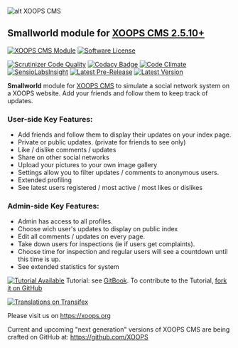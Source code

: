 ![alt XOOPS CMS](https://xoops.org/images/logoXoops4GithubRepository.png)
## Smallworld module for  [XOOPS CMS 2.5.10+](https://xoops.org)
[![XOOPS CMS Module](https://img.shields.io/badge/XOOPS%20CMS-Module-blue.svg)](https://xoops.org)
[![Software License](https://img.shields.io/badge/license-GPL-brightgreen.svg?style=flat)](http://www.gnu.org/licenses/gpl-2.0.html)

[![Scrutinizer Code Quality](https://img.shields.io/scrutinizer/g/XoopsModules25x/smallworld.svg?style=flat)](https://scrutinizer-ci.com/g/XoopsModules25x/smallworld/?branch=master)
[![Codacy Badge](https://api.codacy.com/project/badge/Grade/95b12220e0ac4056b9af52af708379c9)](https://www.codacy.com/app/mambax7/smallworld_2)
[![Code Climate](https://img.shields.io/codeclimate/github/XoopsModules25x/smallworld.svg?style=flat)](https://codeclimate.com/github/XoopsModules25x/smallworld)
[![SensioLabsInsight](https://insight.sensiolabs.com/projects/68207475-07ff-4567-a282-6e2f119077d2/mini.png)](https://insight.sensiolabs.com/projects/68207475-07ff-4567-a282-6e2f119077d2)
[![Latest Pre-Release](https://img.shields.io/github/tag/XoopsModules25x/smallworld.svg?style=flat)](https://github.com/XoopsModules25x/smallworld/tags/)
[![Latest Version](https://img.shields.io/github/release/XoopsModules25x/smallworld.svg?style=flat)](https://github.com/XoopsModules25x/smallworld/releases/)

**Smallworld** module for [XOOPS CMS](https://xoops.org) to simulate a social network system on a XOOPS website. Add your friends and follow them to keep track of updates.

### User-side Key Features:
* Add friends and follow them to display their updates on your index page.
* Private or public updates. (private for friends to see only)
* Like / dislike comments / updates
* Share on other social networks
* Upload your pictures to your own image gallery
* Settings allow you to filter updates / comments to anonymous users.
* Extended profiling
* See latest users registered / most active / most likes or dislikes

### Admin-side Key Features:
* Admin has access to all profiles.
* Choose wich user's updates to display on public index
* Edit all comments / updates on every page.
* Take down users for inspections (ie if users get complaints).
* Choose time for inspection and regular users will see a countdown until this time is up.
* See extended statistics for system

[![Tutorial Available](https://xoops.org/images/tutorial-available-blue.svg)](https://www.gitbook.com/book/xoops/smallworld-tutorial/) Tutorial: see [GitBook](https://www.gitbook.com/book/xoops/smallworld-tutorial/).
To contribute to the Tutorial, [fork it on GitHub](https://github.com/XoopsDocs/smallworld-tutorial)

[![Translations on Transifex](https://xoops.org/images/translations-transifex-blue.svg)](https://www.transifex.com/xoops)

Please visit us on https://xoops.org

Current and upcoming "next generation" versions of XOOPS CMS are being crafted on GitHub at: https://github.com/XOOPS 
